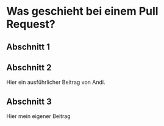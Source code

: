 # Was geschieht bei einem Pull Request?

## Abschnitt 1

## Abschnitt 2

Hier ein ausführlicher Beitrag von Andi.

## Abschnitt 3

Hier mein eigener Beitrag
